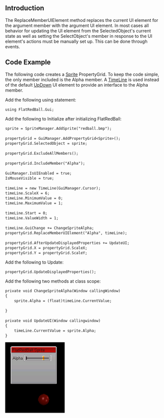 ## Introduction

The ReplaceMemberUIElement method replaces the current UI element for the argument member with the argument UI element. In most cases all behavior for updating the UI element from the SelectedObject's current state as well as setting the SelectObject's member in response to the UI element's actions must be manually set up. This can be done through events.

## Code Example

The following code creates a [Sprite](/frb/docs/index.php?title=FlatRedBall.Sprite "FlatRedBall.Sprite") PropertyGrid. To keep the code simple, the only member included is the Alpha member. A [TimeLine](/frb/docs/index.php?title=FlatRedBall.Gui.TimeLine "FlatRedBall.Gui.TimeLine") is used instead of the default [UpDown](/frb/docs/index.php?title=FlatRedBall.Gui.UpDown&action=edit&redlink=1 "FlatRedBall.Gui.UpDown (page does not exist)") UI element to provide an interface to the Alpha member.

Add the following using statement:

    using FlatRedBall.Gui;

Add the following to Initialize after initializing FlatRedBall:

    sprite = SpriteManager.AddSprite("redball.bmp");

    propertyGrid = GuiManager.AddPropertyGrid<Sprite>();
    propertyGrid.SelectedObject = sprite;

    propertyGrid.ExcludeAllMembers();

    propertyGrid.IncludeMember("Alpha");

    GuiManager.IsUIEnabled = true;
    IsMouseVisible = true;

    timeLine = new TimeLine(GuiManager.Cursor);
    timeLine.ScaleX = 6;
    timeLine.MinimumValue = 0;
    timeLine.MaximumValue = 1;

    timeLine.Start = 0;
    timeLine.ValueWidth = 1;

    timeLine.GuiChange += ChangeSpriteAlpha;
    propertyGrid.ReplaceMemberUIElement("Alpha", timeLine);

    propertyGrid.AfterUpdateDisplayedProperties += UpdateUI;
    propertyGrid.X = propertyGrid.ScaleX;
    propertyGrid.Y = propertyGrid.ScaleY;

Add the following to Update:

    propertyGrid.UpdateDisplayedProperties();

Add the following two methods at class scope:

    private void ChangeSpriteAlpha(Window callingWindow)
    {
        sprite.Alpha = (float)timeLine.CurrentValue;

    }

    private void UpdateUI(Window callingwindow)
    {
        timeLine.CurrentValue = sprite.Alpha;
    }

![ReplaceMemberUIElement.png](/media/migrated_media-ReplaceMemberUIElement.png)
